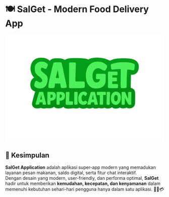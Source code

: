 # 🍽️ SalGet - Modern Food Delivery App

![SalGet Logo](./Asset/SalGet-Application.png)

## 📌 Kesimpulan

**SalGet Application** adalah aplikasi super-app modern yang memadukan layanan pesan makanan, saldo digital, serta fitur chat interaktif.  
Dengan desain yang modern, user-friendly, dan performa optimal, **SalGet** hadir untuk memberikan **kemudahan, kecepatan, dan kenyamanan** dalam memenuhi kebutuhan sehari-hari pengguna hanya dalam satu aplikasi. 🚀🍔💳
